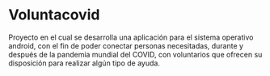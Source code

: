 # Voluntacovid
Proyecto en el cual se desarrolla una aplicación para el sistema operativo android, con el fin de poder conectar personas necesitadas,
durante y después de la pandemia mundial del COVID, con voluntarios que ofrecen su disposición para realizar algún tipo de ayuda.
